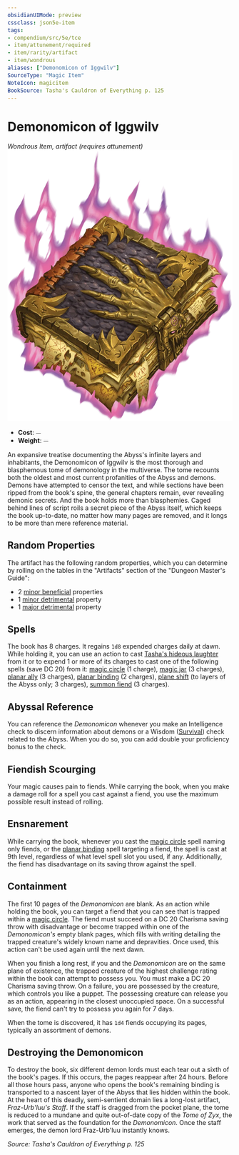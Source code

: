 ```yaml
---
obsidianUIMode: preview
cssclass: json5e-item
tags:
- compendium/src/5e/tce
- item/attunement/required
- item/rarity/artifact
- item/wondrous
aliases: ["Demonomicon of Iggwilv"]
SourceType: "Magic Item"
NoteIcon: magicitem
BookSource: Tasha's Cauldron of Everything p. 125
---
```

# Demonomicon of Iggwilv
*Wondrous Item, artifact (requires attunement)*  
![](https://raw.githubusercontent.com/5etools-mirror-2/5etools-img/main/items/TCE/Demonomicon%20of%20Iggwilv.webp#right)  

- **Cost**: ⏤
- **Weight**: ⏤

An expansive treatise documenting the Abyss's infinite layers and inhabitants, the Demonomicon of Iggwilv is the most thorough and blasphemous tome of demonology in the multiverse. The tome recounts both the oldest and most current profanities of the Abyss and demons. Demons have attempted to censor the text, and while sections have been ripped from the book's spine, the general chapters remain, ever revealing demonic secrets. And the book holds more than blasphemies. Caged behind lines of script roils a secret piece of the Abyss itself, which keeps the book up-to-date, no matter how many pages are removed, and it longs to be more than mere reference material.

## Random Properties

The artifact has the following random properties, which you can determine by rolling on the tables in the "Artifacts" section of the "Dungeon Master's Guide":

- 2 [minor beneficial](/2-Mechanics/CLI/tables/artifact-properties-minor-beneficial-properties.md) properties  
- 1 [minor detrimental](/2-Mechanics/CLI/tables/artifact-properties-minor-detrimental-properties.md) property  
- 1 [major detrimental](/2-Mechanics/CLI/tables/artifact-properties-major-detrimental-properties.md) property  

## Spells

The book has 8 charges. It regains `1d8` expended charges daily at dawn. While holding it, you can use an action to cast [Tasha's hideous laughter](/2-Mechanics/CLI/spells/tashas-hideous-laughter.md) from it or to expend 1 or more of its charges to cast one of the following spells (save DC 20) from it: [magic circle](/2-Mechanics/CLI/spells/magic-circle.md) (1 charge), [magic jar](/2-Mechanics/CLI/spells/magic-jar.md) (3 charges), [planar ally](/2-Mechanics/CLI/spells/planar-ally.md) (3 charges), [planar binding](/2-Mechanics/CLI/spells/planar-binding.md) (2 charges), [plane shift](/2-Mechanics/CLI/spells/plane-shift.md) (to layers of the Abyss only; 3 charges), [summon fiend](/2-Mechanics/CLI/spells/summon-fiend-tce.md) (3 charges).

## Abyssal Reference

You can reference the *Demonomicon* whenever you make an Intelligence check to discern information about demons or a Wisdom ([Survival](/2-Mechanics/CLI/rules/skills.md#Survival)) check related to the Abyss. When you do so, you can add double your proficiency bonus to the check.

## Fiendish Scourging

Your magic causes pain to fiends. While carrying the book, when you make a damage roll for a spell you cast against a fiend, you use the maximum possible result instead of rolling.

## Ensnarement

While carrying the book, whenever you cast the [magic circle](/2-Mechanics/CLI/spells/magic-circle.md) spell naming only fiends, or the [planar binding](/2-Mechanics/CLI/spells/planar-binding.md) spell targeting a fiend, the spell is cast at 9th level, regardless of what level spell slot you used, if any. Additionally, the fiend has disadvantage on its saving throw against the spell.

## Containment

The first 10 pages of the *Demonomicon* are blank. As an action while holding the book, you can target a fiend that you can see that is trapped within a [magic circle](/2-Mechanics/CLI/spells/magic-circle.md). The fiend must succeed on a DC 20 Charisma saving throw with disadvantage or become trapped within one of the *Demonomicon's* empty blank pages, which fills with writing detailing the trapped creature's widely known name and depravities. Once used, this action can't be used again until the next dawn.

When you finish a long rest, if you and the *Demonomicon* are on the same plane of existence, the trapped creature of the highest challenge rating within the book can attempt to possess you. You must make a DC 20 Charisma saving throw. On a failure, you are possessed by the creature, which controls you like a puppet. The possessing creature can release you as an action, appearing in the closest unoccupied space. On a successful save, the fiend can't try to possess you again for 7 days.

When the tome is discovered, it has `1d4` fiends occupying its pages, typically an assortment of demons.

## Destroying the Demonomicon

To destroy the book, six different demon lords must each tear out a sixth of the book's pages. If this occurs, the pages reappear after 24 hours. Before all those hours pass, anyone who opens the book's remaining binding is transported to a nascent layer of the Abyss that lies hidden within the book. At the heart of this deadly, semi-sentient domain lies a long-lost artifact, *Fraz-Urb'luu's Staff*. If the staff is dragged from the pocket plane, the tome is reduced to a mundane and quite out-of-date copy of the *Tome of Zyx*, the work that served as the foundation for the *Demonomicon*. Once the staff emerges, the demon lord Fraz-Urb'luu instantly knows.

*Source: Tasha's Cauldron of Everything p. 125*